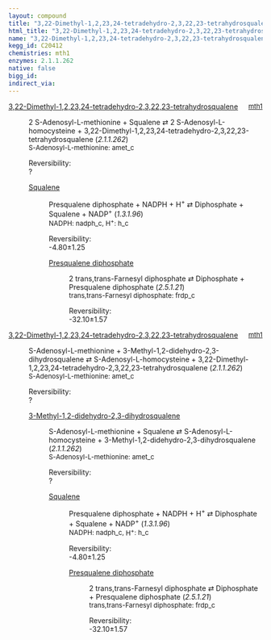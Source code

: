 ```yaml
---
layout: compound
title: "3,22-Dimethyl-1,2,23,24-tetradehydro-2,3,22,23-tetrahydrosqualene"
html_title: "3,22-Dimethyl-1,2,23,24-tetradehydro-2,3,22,23-tetrahydrosqualene"
name: "3,22-Dimethyl-1,2,23,24-tetradehydro-2,3,22,23-tetrahydrosqualene"
kegg_id: C20412
chemistries: mth1
enzymes: 2.1.1.262
native: false
bigg_id:
indirect_via:
---
```

<dl><dt class='rs-product'><a href='{{ site.url }}{{ site.baseurl }}/compounds/C20412' class='link-dark' data-bs-toggle='tooltip' data-bs-html='true' data-bs-title='KEGG: C20412'>3,22-Dimethyl-1,2,23,24-tetradehydro-2,3,22,23-tetrahydrosqualene</a><span style='float: right; max-width: 40%'><a href='{{ site.url }}{{ site.baseurl }}/chemistries/mth1' class='link-dark opacity-50' style='font-size: small; word-wrap: anywhere;'>mth1</a></span></dt><dd><p>2 S-Adenosyl-L-methionine + Squalene &#8644; 2 S-Adenosyl-L-homocysteine + 3,22-Dimethyl-1,2,23,24-tetradehydro-2,3,22,23-tetrahydrosqualene (<i>2.1.1.262</i>)<br /><span style='font-size: small;'><span data-bs-toggle='tooltip' data-bs-html='true' data-bs-title='KEGG: C00019'>S-Adenosyl-L-methionine</span>: amet_c</span><br /><div class="reversibility_info">Reversibility: <div class="progress"><div class="progress-bar bg-light" role="progressbar" style="width: 100%" aria-valuenow="0" aria-valuemin="0" aria-valuemax="100"></div></div><span>?</span><div class="progress"><div class="progress-bar bg-light" role="progressbar" style="width: 100%" aria-valuenow="0" aria-valuemin="0" aria-valuemax="10"></div></div></div></p><dl><dt><a href='{{ site.url }}{{ site.baseurl }}/compounds/C00751' class='link-dark' data-bs-toggle='tooltip' data-bs-html='true' data-bs-title='KEGG: C00751'>Squalene</a><span style='float: right; max-width: 40%'><a href='{{ site.url }}{{ site.baseurl }}/chemistries/None' class='link-dark opacity-50' style='font-size: small; word-wrap: anywhere;'></a></span></dt><dd><p>Presqualene diphosphate + NADPH + H<sup>+</sup> &#8644; Diphosphate + Squalene + NADP<sup>+</sup> (<i>1.3.1.96</i>)<br /><span style='font-size: small;'><span data-bs-toggle='tooltip' data-bs-html='true' data-bs-title='KEGG: C00005'>NADPH</span>: nadph_c, <span data-bs-toggle='tooltip' data-bs-html='true' data-bs-title='KEGG: C00080'>H<sup>+</sup></span>: h_c</span><br /><div class="reversibility_info">Reversibility: <div class="progress" style="flex-direction: row-reverse;"><div class="progress-bar bg-success" role="progressbar" style="width: 47.96%" aria-valuenow="-4.795729118403119" aria-valuemin="0" aria-valuemax="10"></div><div class="progress-bar bg-warning" role="progressbar" style="width: 12.54%" aria-valuenow="-4.795729118403119" aria-valuemin="0" aria-valuemax="10"></div></div><span>-4.80&plusmn;1.25</span><div class="progress"><div class="progress-bar bg-danger" role="progressbar" style="width: 0%" aria-valuenow="-4.795729118403119" aria-valuemin="0" aria-valuemax="10"></div></div></div></p><dl><dt><a href='{{ site.url }}{{ site.baseurl }}/compounds/C03428' class='link-dark' data-bs-toggle='tooltip' data-bs-html='true' data-bs-title='KEGG: C03428'>Presqualene diphosphate</a><span style='float: right; max-width: 40%'><a href='{{ site.url }}{{ site.baseurl }}/chemistries/None' class='link-dark opacity-50' style='font-size: small; word-wrap: anywhere;'></a></span></dt><dd><p>2 trans,trans-Farnesyl diphosphate &#8644; Diphosphate + Presqualene diphosphate (<i>2.5.1.21</i>)<br /><span style='font-size: small;'><span data-bs-toggle='tooltip' data-bs-html='true' data-bs-title='KEGG: C00448'>trans,trans-Farnesyl diphosphate</span>: frdp_c</span><br /><div class="reversibility_info">Reversibility: <div class="progress" style="flex-direction: row-reverse;"><div class="progress-bar bg-success" role="progressbar" style="width: 320.99%" aria-valuenow="-32.099258961824" aria-valuemin="0" aria-valuemax="10"></div></div><span>-32.10&plusmn;1.57</span><div class="progress"><div class="progress-bar bg-danger" role="progressbar" style="width: 0%" aria-valuenow="-32.099258961824" aria-valuemin="0" aria-valuemax="10"></div></div></div></p><dl></dl></dd></dl></dd></dl></dd></dl><dl><dt class='rs-product'><a href='{{ site.url }}{{ site.baseurl }}/compounds/C20412' class='link-dark' data-bs-toggle='tooltip' data-bs-html='true' data-bs-title='KEGG: C20412'>3,22-Dimethyl-1,2,23,24-tetradehydro-2,3,22,23-tetrahydrosqualene</a><span style='float: right; max-width: 40%'><a href='{{ site.url }}{{ site.baseurl }}/chemistries/mth1' class='link-dark opacity-50' style='font-size: small; word-wrap: anywhere;'>mth1</a></span></dt><dd><p>S-Adenosyl-L-methionine + 3-Methyl-1,2-didehydro-2,3-dihydrosqualene &#8644; S-Adenosyl-L-homocysteine + 3,22-Dimethyl-1,2,23,24-tetradehydro-2,3,22,23-tetrahydrosqualene (<i>2.1.1.262</i>)<br /><span style='font-size: small;'><span data-bs-toggle='tooltip' data-bs-html='true' data-bs-title='KEGG: C00019'>S-Adenosyl-L-methionine</span>: amet_c</span><br /><div class="reversibility_info">Reversibility: <div class="progress"><div class="progress-bar bg-light" role="progressbar" style="width: 100%" aria-valuenow="0" aria-valuemin="0" aria-valuemax="100"></div></div><span>?</span><div class="progress"><div class="progress-bar bg-light" role="progressbar" style="width: 100%" aria-valuenow="0" aria-valuemin="0" aria-valuemax="10"></div></div></div></p><dl><dt><a href='{{ site.url }}{{ site.baseurl }}/compounds/C20411' class='link-dark' data-bs-toggle='tooltip' data-bs-html='true' data-bs-title='KEGG: C20411'>3-Methyl-1,2-didehydro-2,3-dihydrosqualene</a><span style='float: right; max-width: 40%'><a href='{{ site.url }}{{ site.baseurl }}/chemistries/None' class='link-dark opacity-50' style='font-size: small; word-wrap: anywhere;'></a></span></dt><dd><p>S-Adenosyl-L-methionine + Squalene &#8644; S-Adenosyl-L-homocysteine + 3-Methyl-1,2-didehydro-2,3-dihydrosqualene (<i>2.1.1.262</i>)<br /><span style='font-size: small;'><span data-bs-toggle='tooltip' data-bs-html='true' data-bs-title='KEGG: C00019'>S-Adenosyl-L-methionine</span>: amet_c</span><br /><div class="reversibility_info">Reversibility: <div class="progress"><div class="progress-bar bg-light" role="progressbar" style="width: 100%" aria-valuenow="0" aria-valuemin="0" aria-valuemax="100"></div></div><span>?</span><div class="progress"><div class="progress-bar bg-light" role="progressbar" style="width: 100%" aria-valuenow="0" aria-valuemin="0" aria-valuemax="10"></div></div></div></p><dl><dt><a href='{{ site.url }}{{ site.baseurl }}/compounds/C00751' class='link-dark' data-bs-toggle='tooltip' data-bs-html='true' data-bs-title='KEGG: C00751'>Squalene</a><span style='float: right; max-width: 40%'><a href='{{ site.url }}{{ site.baseurl }}/chemistries/None' class='link-dark opacity-50' style='font-size: small; word-wrap: anywhere;'></a></span></dt><dd><p>Presqualene diphosphate + NADPH + H<sup>+</sup> &#8644; Diphosphate + Squalene + NADP<sup>+</sup> (<i>1.3.1.96</i>)<br /><span style='font-size: small;'><span data-bs-toggle='tooltip' data-bs-html='true' data-bs-title='KEGG: C00005'>NADPH</span>: nadph_c, <span data-bs-toggle='tooltip' data-bs-html='true' data-bs-title='KEGG: C00080'>H<sup>+</sup></span>: h_c</span><br /><div class="reversibility_info">Reversibility: <div class="progress" style="flex-direction: row-reverse;"><div class="progress-bar bg-success" role="progressbar" style="width: 47.96%" aria-valuenow="-4.795729118403119" aria-valuemin="0" aria-valuemax="10"></div><div class="progress-bar bg-warning" role="progressbar" style="width: 12.54%" aria-valuenow="-4.795729118403119" aria-valuemin="0" aria-valuemax="10"></div></div><span>-4.80&plusmn;1.25</span><div class="progress"><div class="progress-bar bg-danger" role="progressbar" style="width: 0%" aria-valuenow="-4.795729118403119" aria-valuemin="0" aria-valuemax="10"></div></div></div></p><dl><dt><a href='{{ site.url }}{{ site.baseurl }}/compounds/C03428' class='link-dark' data-bs-toggle='tooltip' data-bs-html='true' data-bs-title='KEGG: C03428'>Presqualene diphosphate</a><span style='float: right; max-width: 40%'><a href='{{ site.url }}{{ site.baseurl }}/chemistries/None' class='link-dark opacity-50' style='font-size: small; word-wrap: anywhere;'></a></span></dt><dd><p>2 trans,trans-Farnesyl diphosphate &#8644; Diphosphate + Presqualene diphosphate (<i>2.5.1.21</i>)<br /><span style='font-size: small;'><span data-bs-toggle='tooltip' data-bs-html='true' data-bs-title='KEGG: C00448'>trans,trans-Farnesyl diphosphate</span>: frdp_c</span><br /><div class="reversibility_info">Reversibility: <div class="progress" style="flex-direction: row-reverse;"><div class="progress-bar bg-success" role="progressbar" style="width: 320.99%" aria-valuenow="-32.099258961824" aria-valuemin="0" aria-valuemax="10"></div></div><span>-32.10&plusmn;1.57</span><div class="progress"><div class="progress-bar bg-danger" role="progressbar" style="width: 0%" aria-valuenow="-32.099258961824" aria-valuemin="0" aria-valuemax="10"></div></div></div></p><dl></dl></dd></dl></dd></dl></dd></dl></dd></dl>